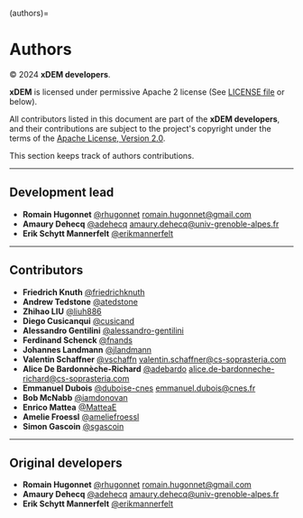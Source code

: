 (authors)=
# Authors

© 2024 **xDEM developers**.

**xDEM** is licensed under permissive Apache 2 license (See [LICENSE file](license.md) or below).

All contributors listed in this document are part of the **xDEM developers**, and their
contributions are subject to the project's copyright under the terms of the
[Apache License, Version 2.0](http://www.apache.org/licenses/LICENSE-2.0).

This section keeps track of authors contributions.

---

## Development lead

- **Romain Hugonnet** [@rhugonnet](https://github.com/rhugonnet) <romain.hugonnet@gmail.com>
- **Amaury Dehecq** [@adehecq](https://github/adehecq) <amaury.dehecq@univ-grenoble-alpes.fr>
- **Erik Schytt Mannerfelt** [@erikmannerfelt](https://github/erikmannerfelt)

---

## Contributors


- **Friedrich Knuth** [@friedrichknuth](https://github/friedrichknuth)
- **Andrew Tedstone** [@atedstone](https://github/atedstone)
- **Zhihao LIU** [@liuh886](https://github/liuh886)
- **Diego Cusicanqui** [@cusicand](https://github/cusicand)
- **Alessandro Gentilini** [@alessandro-gentilini](https://github/alessandro-gentilini)
- **Ferdinand Schenck** [@fnands](https://github/fnands)
- **Johannes Landmann** [@jlandmann](https://github/jlandmann)
- **Valentin Schaffner** [@vschaffn](https://github/vschaffn) <valentin.schaffner@cs-soprasteria.com>
- **Alice De Bardonnèche-Richard** [@adebardo](https://github/adebardo) <alice.de-bardonneche-richard@cs-soprasteria.com>
- **Emmanuel Dubois** [@duboise-cnes](https://github/duboise-cnes) <emmanuel.dubois@cnes.fr>
- **Bob McNabb** [@iamdonovan](https://github/iamdonovan)
- **Enrico Mattea** [@MatteaE](https://github.com/MatteaE)
- **Amelie Froessl** [@ameliefroessl](https://github.com/ameliefroessl)
- **Simon Gascoin** [@sgascoin](https://github.com/sgascoin)

---

## Original developers

- **Romain Hugonnet** [@rhugonnet](https://github.com/rhugonnet) <romain.hugonnet@gmail.com>
- **Amaury Dehecq** [@adehecq](https://github/adehecq) <amaury.dehecq@univ-grenoble-alpes.fr>
- **Erik Schytt Mannerfelt** [@erikmannerfelt](https://github/erikmannerfelt)
